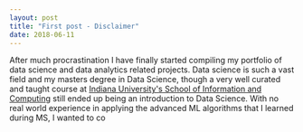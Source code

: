 ```yaml
---
layout: post
title: "First post - Disclaimer"
date: 2018-06-11
---
```

After much procrastination I have finally started compiling my portfolio of data science and data analytics related projects. 
Data science is such a vast field and my masters degree in Data Science, though a very well curated and taught course at [Indiana University's School of Information and Computing](https://www.sice.indiana.edu/graduate/degrees/data-science/) still ended up being an introduction to Data Science. With no real world experience in applying the advanced ML algorithms that I learned during MS, I wanted to co 
